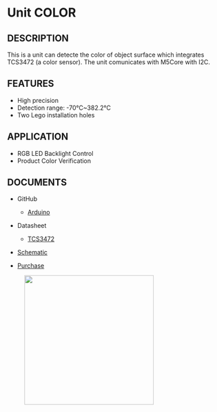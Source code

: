 # Unit COLOR

## DESCRIPTION

This is a unit can detecte the color of object surface which integrates TCS3472 (a color sensor). The unit comunicates with M5Core with I2C.

## FEATURES

-  High precision
-  Detection range: -70℃~382.2℃
-  Two Lego installation holes

## APPLICATION

-  RGB LED Backlight Control
-  Product Color Verification

## DOCUMENTS

-  GitHub

   - [Arduino](https://github.com/m5stack/M5Stack)

-  Datasheet

   - [TCS3472](https://pdf1.alldatasheet.com/datasheet-pdf/view/560511/AMSCO/TCS3472.html)

-  [Schematic](https://github.com/m5stack/M5Stack)

-  [Purchase]()

<figure>
    <img src="assets/img/product_pics/units/M5GO_Unit_ncir.png" height="300" width="300">
</figure>
